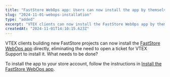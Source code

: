 ```yaml
---
title: "FastStore WebOps app: Users can now install the app by themselves"
slug: "2024-11-01-webops-installation"
type: "added"
excerpt: "VTEX clients can now install the FastStore WebOps app by themselves."
createdAt: "2024-11-01T14:10:15.623Z"
---
```


VTEX clients building new FastStore projects can now install the [FastStore WebOps app](https://developers.vtex.com/docs/guides/faststore/1-onboarding-overview) directly, eliminating the need to open a ticket for VTEX Support to install it.
What needs to be done?

To install the app to your store account, follow the instructions in [Install the FastStore WebOps app](https://developers.vtex.com/docs/guides/faststore/getting-started-requirements#install-the-faststore-webops-app).
